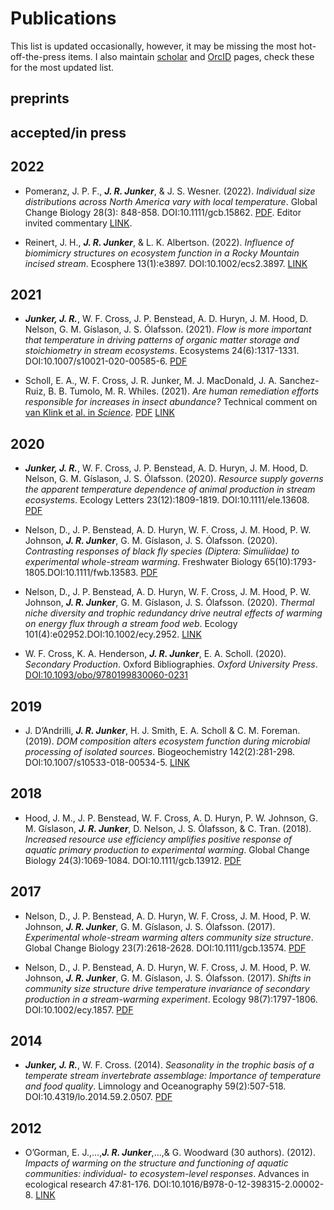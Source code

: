 Publications
================

This list is updated occasionally, however, it may be missing the most
hot-off-the-press items. I also maintain
[scholar](https://scholar.google.com/citations?hl=en&pli=1&user=5pxjNGYAAAAJ)
and [OrcID](https://orcid.org/0000-0001-9713-2330) pages, check these
for the most updated list.

<!--- ##

-->

## preprints

## accepted/in press

## 2022

-   Pomeranz, J. P. F., ***J. R. Junker***, & J. S. Wesner. (2022).
    *Individual size distributions across North America vary with local
    temperature*. Global Change Biology 28(3): 848-858.
    DOI:<!-- -->10.1111/gcb.15862.
    [PDF](./publications/pdfs/Pomeranz%20et%20al.%20-%202022%20-%20Individual%20size%20distributions%20across%20North%20America.pdf).
    Editor invited commentary [LINK](https://doi.org/10.1111/gcb.15981).

-   Reinert, J. H., ***J. R. Junker***, & L. K. Albertson. (2022).
    *Influence of biomimicry structures on ecosystem function in a Rocky
    Mountain incised stream*. Ecosphere 13(1):e3897.
    DOI:<!-- -->10.1002/ecs2.3897.
    [LINK](https://doi.org/10.1002/ECS2.3897)

## 2021

-   ***Junker, J. R.***, W. F. Cross, J. P. Benstead, A. D. Huryn, J. M.
    Hood, D. Nelson, G. M. Gíslason, J. S. Ólafsson. (2021). *Flow is
    more important that temperature in driving patterns of organic
    matter storage and stoichiometry in stream ecosystems*. Ecosystems
    24(6):1317-1331. DOI:<!-- -->10.1007/s10021-020-00585-6.
    [PDF](./publications/pdfs/Junker%20et%20al.%20-%202020%20-%20Flow%20is%20more%20Important%20than%20Temperature%20in%20Driving.pdf)

-   Scholl, E. A., W. F. Cross, J. R. Junker, M. J. MacDonald, J. A.
    Sanchez-Ruiz, B. B. Tumolo, M. R. Whiles. (2021). *Are human
    remediation efforts responsible for increases in insect abundance?*
    Technical comment on [van Klink et al. in
    *Science*](https://www.science.org/doi/abs/10.1126/science.aax9931).
    [PDF](./publications/pdfs/Scholl%20et%20al.%20-%202021%20-%20Are%20human%20remediation%20efforts%20responsible%20for%20increases%20in%20insect%20abundance.pdf)
    [LINK](https://www.science.org/do/10.1126/comment.746993/full/)

## 2020

-   ***Junker, J. R.***, W. F. Cross, J. P. Benstead, A. D. Huryn, J. M.
    Hood, D. Nelson, G. M. Gíslason, J. S. Ólafsson. (2020). *Resource
    supply governs the apparent temperature dependence of animal
    production in stream ecosystems*. Ecology Letters 23(12):1809-1819.
    DOI:<!-- -->10.1111/ele.13608.
    [PDF](./publications/pdfs/Junker%20et%20al.%20-%202020%20-%20Resource%20supply%20governs%20the%20apparent%20temperature%20d.pdf)

-   Nelson, D., J. P. Benstead, A. D. Huryn, W. F. Cross, J. M. Hood, P.
    W. Johnson, ***J. R. Junker***, G. M. Gíslason, J. S. Ólafsson.
    (2020). *Contrasting responses of black fly species (Diptera:
    Simuliidae) to experimental whole-stream warming*. Freshwater
    Biology 65(10):1793-1805.DOI:<!-- -->10.1111/fwb.13583.
    [PDF](https://par.nsf.gov/servlets/purl/10228694)

-   Nelson, D., J. P. Benstead, A. D. Huryn, W. F. Cross, J. M. Hood, P.
    W. Johnson, ***J. R. Junker***, G. M. Gíslason, J. S. Ólafsson.
    (2020). *Thermal niche diversity and trophic redundancy drive
    neutral effects of warming on energy flux through a stream food
    web*. Ecology 101(4):e02952.DOI:<!-- -->10.1002/ecy.2952.
    [LINK](https://esajournals.onlinelibrary.wiley.com/doi/am-pdf/10.1002/ecy.2952)

-   W. F. Cross, K. A. Henderson, ***J. R. Junker***, E. A. Scholl.
    (2020). *Secondary Production*. Oxford Bibliographies. *Oxford
    University Press*.
    [DOI:10.1093/obo/9780199830060-0231](https://www.oxfordbibliographies.com/view/document/obo-9780199830060/obo-9780199830060-0231.xml)

## 2019

-   J. D’Andrilli, ***J. R. Junker***, H. J. Smith, E. A. Scholl & C. M.
    Foreman. (2019). *DOM composition alters ecosystem function during
    microbial processing of isolated sources*. Biogeochemistry
    142(2):281-298. DOI:<!-- -->10.1007/s10533-018-00534-5.
    [LINK](https://link.springer.com/article/10.1007/s10533-018-00534-5)

## 2018

-   Hood, J. M., J. P. Benstead, W. F. Cross, A. D. Huryn, P. W.
    Johnson, G. M. Gíslason, ***J. R. Junker***, D. Nelson, J. S.
    Ólafsson, & C. Tran. (2018). *Increased resource use efficiency
    amplifies positive response of aquatic primary production to
    experimental warming*. Global Change Biology 24(3):1069-1084.
    DOI:<!-- -->10.1111/gcb.13912.
    [PDF](./publications/pdfs/hood_et_al-2018-global_change_biology.pdf)

## 2017

-   Nelson, D., J. P. Benstead, A. D. Huryn, W. F. Cross, J. M. Hood, P.
    W. Johnson, ***J. R. Junker***, G. M. Gíslason, J. S. Ólafsson.
    (2017). *Experimental whole-stream warming alters community size
    structure*. Global Change Biology 23(7):2618-2628.
    DOI:<!-- -->10.1111/gcb.13574.
    [PDF](./publications/pdfs/nelson_et_al-2016-global_change_biology.pdf)

-   Nelson, D., J. P. Benstead, A. D. Huryn, W. F. Cross, J. M. Hood, P.
    W. Johnson, ***J. R. Junker***, G. M. Gíslason, J. S. Ólafsson.
    (2017). *Shifts in community size structure drive temperature
    invariance of secondary production in a stream-warming experiment*.
    Ecology 98(7):1797-1806. DOI:<!-- -->10.1002/ecy.1857.
    [PDF](./publications/pdfs/nelson_et_al-2017-ecology-2.pdf)

## 2014

-   ***Junker, J. R.***, W. F. Cross. (2014). *Seasonality in the
    trophic basis of a temperate stream invertebrate assemblage:
    Importance of temperature and food quality*. Limnology and
    Oceanography 59(2):507-518. DOI:<!-- -->10.4319/lo.2014.59.2.0507.
    [PDF](./publications/pdfs/Junker%20and%20Cross%20-%202014%20-%20Seasonality%20in%20the%20trophic%20basis%20of%20a%20temperate%20st.pdf)

## 2012

-   O’Gorman, E. J.,…,***J. R. Junker***,…,& G. Woodward (30 authors).
    (2012). *Impacts of warming on the structure and functioning of
    aquatic communities: individual- to ecosystem-level responses*.
    Advances in ecological research 47:81-176.
    DOI:<!-- -->10.1016/B978-0-12-398315-2.00002-8.
    [LINK](https://www.zora.uzh.ch/id/eprint/88276/1/O%27Gorman2012Zora.pdf)
